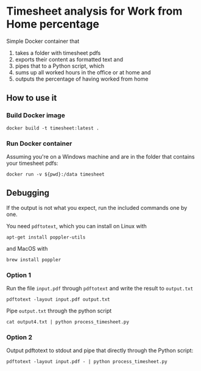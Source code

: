 # Timesheet analysis for Work from Home percentage

Simple Docker container that 

1. takes a folder with timesheet pdfs
2. exports their content as formatted text and 
3. pipes that to a Python script, which
4. sums up all worked hours in the office or at home and 
5. outputs the percentage of having worked from home

## How to use it

### Build Docker image

```
docker build -t timesheet:latest .
```

### Run Docker container

Assuming you're on a Windows machine and are in the folder that contains your timesheet pdfs:
```
docker run -v ${pwd}:/data timesheet
```

## Debugging

If the output is not what you expect, run the included commands one by one.

You need `pdftotext`, which you can install on Linux with

```
apt-get install poppler-utils
```

and MacOS with

```
brew install poppler
```

### Option 1

Run the file `input.pdf` through `pdftotext` and write the result to `output.txt`
```
pdftotext -layout input.pdf output.txt
```

Pipe `output.txt` through the python script

```
cat output4.txt | python process_timesheet.py
```

### Option 2

Output pdftotext to stdout and pipe that directly through the Python script:

```
pdftotext -layout input.pdf - | python process_timesheet.py
```
